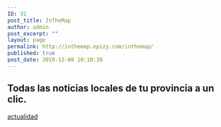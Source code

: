 ```yaml
---
ID: 31
post_title: InTheMap
author: admin
post_excerpt: ""
layout: page
permalink: http://inthemap.epizy.com/inthemap/
published: true
post_date: 2019-12-08 10:10:30
---
```

<!-- wp:heading {"align":"center"} -->
<h2 class="has-text-align-center">Todas las noticias locales de tu provincia a un clic.</h2>
<!-- /wp:heading -->

<!-- wp:button {"backgroundColor":"accent","textColor":"background","borderRadius":21} -->
<div class="wp-block-button"><a class="wp-block-button__link has-text-color has-background-color has-background has-accent-background-color" href="#Actualidad" style="border-radius:21px" rel="Actualidad">actualidad</a></div>
<!-- /wp:button -->